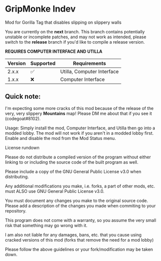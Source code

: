 # GripMonke Indev

Mod for Gorilla Tag that disables slipping on slippery walls

You are currently on the **next** branch. This branch contains potentially unstable or incomplete patches, and may not work as intended, please switch to the **release** branch if you'd like to compile a release version.

**REQUIRES COMPUTER INTERFACE AND UTILLA**

| Version | Supported          | Requirements               |
| ------- | ------------------ | -------------------------- |
| 2.x.x   | :white_check_mark: | Utilla, Computer Interface |
| 1.x.x   | :x:                | Computer Interface         |

## Quick note:
I'm expecting some more cracks of this mod because of the release of the very, very slippery **Mountains** map! Please DM me about that if you see it (codegoat#8102).

Usage: Simply install the mod, Computer Interface, and Utilla then go into a modded lobby. The mod will not work if you aren't in a modded lobby first. Enable and disable the mod from the Mod Status menu.



License rundown

Please do not distribute a compiled version of the program without either linking to or including the source code of the built program as well.

Please include a copy of the GNU General Public License v3.0 when distributing.

Any additional modifications you make, i.e. forks, a part of other mods, etc. must ALSO use GNU General Public License v3.0.

You must document any changes you make to the original source code. Please add a description of the changes you made when commiting to your repository.

This program does not come with a warranty, so you assume the very small risk that something may go wrong with it.

I am also not liable for any damages, bans, etc. that you cause using cracked versions of this mod (forks that remove the need for a mod lobby)

Please follow the above guidelines or your fork/modification may be taken down.
